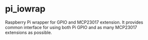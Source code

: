 # pi_iowrap
Raspberry Pi wrapper for GPIO and MCP23017 extension. It provides common interface for using both Pi GPIO and as many MCP23017 extensions as possible.
